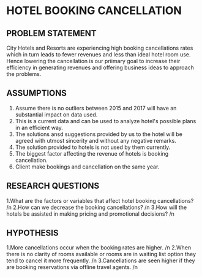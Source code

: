 #  HOTEL BOOKING CANCELLATION

## PROBLEM STATEMENT
City Hotels and Resorts are experiencing high booking cancellations rates which in turn leads to fewer revenues and less than ideal hotel room use.
Hence lowering the cancellation is our priimary goal to increase their efficiency in generating revenues and offering business ideas to approach the problems.

## ASSUMPTIONS
1. Assume there is no outliers between 2015 and 2017 will have an substantial impact on data used.
2. This is a current data and can be used to analyze  hotel's possible plans in an efficient way.
3. The solutions ansd suggestions provided by us to the hotel will be agreed with utmost sincerity and without any negative remarks.
4. The solution provided to hotels is not used by them currently.
5. The biggest factor affecting the revenue of hotels is booking cancellation.
6. Client make bookings and cancellation on the same year.
   
## RESEARCH QUESTIONS
1.What are the factors or variables that affect hotel booking cancellations?  /n
2.How can we decrease the booking cancellations? /n
3.How will the hotels be assisted in making pricing and promotional decisions? /n

## HYPOTHESIS
1.More cancellations occur when the booking rates are higher. /n
2.When there is no clarity of rooms available or rooms are in waiting list option they tend to cancel it more frequently. /n
3.Cancellations are seen higher if they are booking reservations via offline travel agents. /n
